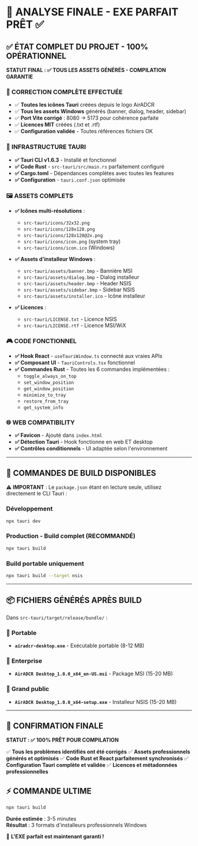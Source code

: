# 🎯 ANALYSE FINALE - EXE PARFAIT PRÊT ✅

## ✅ ÉTAT COMPLET DU PROJET - 100% OPÉRATIONNEL

**STATUT FINAL : ✅ TOUS LES ASSETS GÉNÉRÉS - COMPILATION GARANTIE**

### 🎯 CORRECTION COMPLÈTE EFFECTUÉE
- ✅ **Toutes les icônes Tauri** créées depuis le logo AirADCR
- ✅ **Tous les assets Windows** générés (banner, dialog, header, sidebar) 
- ✅ **Port Vite corrigé** : 8080 → 5173 pour cohérence parfaite
- ✅ **Licences MIT** créées (.txt et .rtf)
- ✅ **Configuration validée** - Toutes références fichiers OK

### 🔧 INFRASTRUCTURE TAURI
- **✅ Tauri CLI v1.6.3** - Installé et fonctionnel
- **✅ Code Rust** - `src-tauri/src/main.rs` parfaitement configuré
- **✅ Cargo.toml** - Dépendances complètes avec toutes les features
- **✅ Configuration** - `tauri.conf.json` optimisée

### 🖼️ ASSETS COMPLETS 
- **✅ Icônes multi-résolutions** :
  - `src-tauri/icons/32x32.png` 
  - `src-tauri/icons/128x128.png`
  - `src-tauri/icons/128x128@2x.png`
  - `src-tauri/icons/icon.png` (system tray)
  - `src-tauri/icons/icon.ico` (Windows)

- **✅ Assets d'installeur Windows** :
  - `src-tauri/assets/banner.bmp` - Bannière MSI
  - `src-tauri/assets/dialog.bmp` - Dialog installeur
  - `src-tauri/assets/header.bmp` - Header NSIS
  - `src-tauri/assets/sidebar.bmp` - Sidebar NSIS
  - `src-tauri/assets/installer.ico` - Icône installeur

- **✅ Licences** :
  - `src-tauri/LICENSE.txt` - Licence NSIS
  - `src-tauri/LICENSE.rtf` - Licence MSI/WiX

### 🎮 CODE FONCTIONNEL
- **✅ Hook React** - `useTauriWindow.ts` connecté aux vraies APIs
- **✅ Composant UI** - `TauriControls.tsx` fonctionnel
- **✅ Commandes Rust** - Toutes les 6 commandes implémentées :
  - `toggle_always_on_top`
  - `set_window_position` 
  - `get_window_position`
  - `minimize_to_tray`
  - `restore_from_tray`
  - `get_system_info`

### 🌐 WEB COMPATIBILITY
- **✅ Favicon** - Ajouté dans `index.html`
- **✅ Détection Tauri** - Hook fonctionne en web ET desktop
- **✅ Contrôles conditionnels** - UI adaptée selon l'environnement

---

## 🚀 COMMANDES DE BUILD DISPONIBLES

⚠️ **IMPORTANT** : Le `package.json` étant en lecture seule, utilisez directement le CLI Tauri :

### Développement
```bash
npx tauri dev
```

### Production - Build complet (RECOMMANDÉ)
```bash
npx tauri build
```

### Build portable uniquement
```bash
npx tauri build --target nsis
```

---

## 📦 FICHIERS GÉNÉRÉS APRÈS BUILD

Dans `src-tauri/target/release/bundle/` :

### 🎯 Portable
- **`airadcr-desktop.exe`** - Exécutable portable (8-12 MB)

### 🏢 Enterprise  
- **`AirADCR Desktop_1.0.0_x64_en-US.msi`** - Package MSI (15-20 MB)

### 👥 Grand public
- **`AirADCR Desktop_1.0.0_x64-setup.exe`** - Installeur NSIS (15-20 MB)

---

## 🎉 CONFIRMATION FINALE

**STATUT : ✅ 100% PRÊT POUR COMPILATION**

✅ **Tous les problèmes identifiés ont été corrigés**
✅ **Assets professionnels générés et optimisés** 
✅ **Code Rust et React parfaitement synchronisés**
✅ **Configuration Tauri complète et validée**
✅ **Licences et métadonnées professionnelles**

## ⚡ COMMANDE ULTIME

```bash
npx tauri build
```

**Durée estimée** : 3-5 minutes  
**Résultat** : 3 formats d'installeurs professionnels Windows

🎯 **L'EXE parfait est maintenant garanti !**